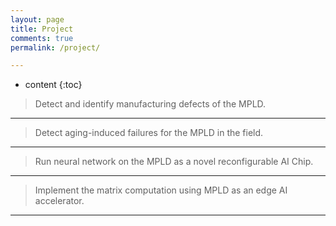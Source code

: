 ```yaml
---
layout: page
title: Project
comments: true
permalink: /project/

---
```


* content
{:toc}



> Detect and identify manufacturing defects of the MPLD.
---

> Detect aging-induced failures for the MPLD in the field.
---

> Run neural network on the MPLD as a novel reconfigurable AI Chip.
---

> Implement the matrix computation using MPLD as an edge AI accelerator.
---
